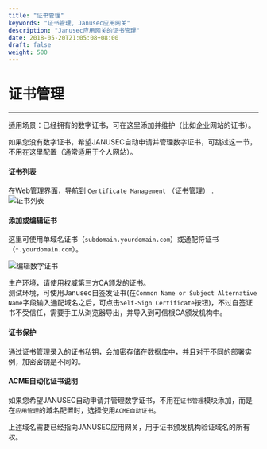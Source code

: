 ```yaml
---
title: "证书管理"
keywords: "证书管理, Janusec应用网关"
description: "Janusec应用网关的证书管理"
date: 2018-05-20T21:05:08+08:00
draft: false
weight: 500
---
```


# 证书管理
----

适用场景：已经拥有的数字证书，可在这里添加并维护（比如企业网站的证书）。  

如果您没有数字证书，希望JANUSEC自动申请并管理数字证书，可跳过这一节，不用在这里配置（通常适用于个人网站）。    

#### 证书列表  
在Web管理界面，导航到 `Certificate Management` （证书管理） .  
![证书列表](/images/certificate1.png "Janusec应用网关的证书管理")

#### 添加或编辑证书   
这里可使用单域名证书（`subdomain.yourdomain.com`）或通配符证书（`*.yourdomain.com`）。   

![编辑数字证书](/images/certificate2.png "编辑数字证书")

生产环境，请使用权威第三方CA颁发的证书。   
测试环境，可使用Janusec自签发证书(在`Common Name or Subject Alternative Name`字段输入通配域名之后，可点击`Self-Sign Certificate`按钮)，不过自签证书不受信任，需要手工从浏览器导出，并导入到可信根CA颁发机构中。  


#### 证书保护

通过证书管理录入的证书私钥，会加密存储在数据库中，并且对于不同的部署实例，加密密钥是不同的。    

#### ACME自动化证书说明  

如果您希望JANUSEC自动申请并管理数字证书，不用在`证书管理`模块添加，而是在`应用管理`的域名配置时，选择使用`ACME自动证书`。 

上述域名需要已经指向JANUSEC应用网关，用于证书颁发机构验证域名的所有权。  
